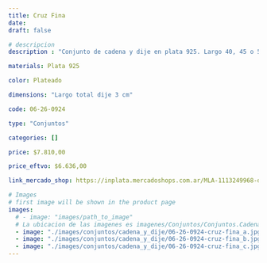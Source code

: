 ```yaml
---
title: Cruz Fina
date: 
draft: false

# descripcion
description : "Conjunto de cadena y dije en plata 925. Largo 40, 45 o 50 cm a elección."

materials: Plata 925

color: Plateado

dimensions: "Largo total dije 3 cm"

code: 06-26-0924

type: "Conjuntos"

categories: []

price: $7.810,00

price_eftvo: $6.636,00

link_mercado_shop: https://inplata.mercadoshops.com.ar/MLA-1113249968-dije-de-plata-925-cruz-fina-_JM

# Images
# first image will be shown in the product page
images:
  # - image: "images/path_to_image"
  # La ubicacion de las imagenes es imagenes/Conjuntos/Conjuntos.Cadena y Dije/06-26-0924-cruz-fina
  - image: "./images/conjuntos/cadena_y_dije/06-26-0924-cruz-fina_a.jpg"
  - image: "./images/conjuntos/cadena_y_dije/06-26-0924-cruz-fina_b.jpg"
  - image: "./images/conjuntos/cadena_y_dije/06-26-0924-cruz-fina_c.jpg"
---
```

